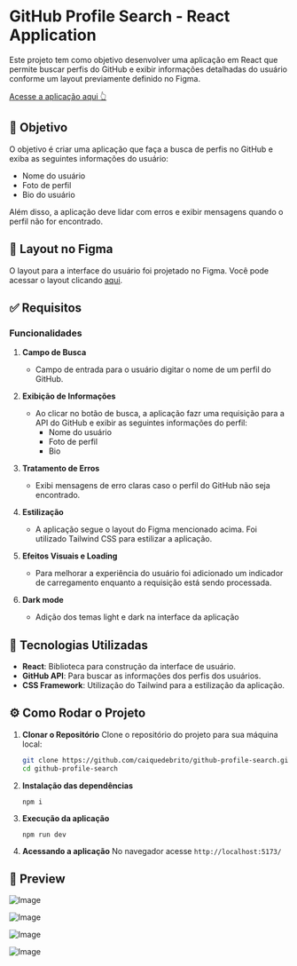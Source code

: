 # GitHub Profile Search - React Application

Este projeto tem como objetivo desenvolver uma aplicação em React que permite buscar perfis do GitHub e exibir informações detalhadas do usuário conforme um layout previamente definido no Figma.

[Acesse a aplicação aqui 👆](https://github-search-profile-sigma.vercel.app/)

## 📝 Objetivo

O objetivo é criar uma aplicação que faça a busca de perfis no GitHub e exiba as seguintes informações do usuário:

- Nome do usuário
- Foto de perfil
- Bio do usuário

Além disso, a aplicação deve lidar com erros e exibir mensagens quando o perfil não for encontrado.

## 🔗 Layout no Figma

O layout para a interface do usuário foi projetado no Figma. Você pode acessar o layout clicando [aqui](https://www.figma.com/proto/DqtFxC6312M32mLt8FpJjq/inovation-class?page-id=22%3A2864&node-id=22-4293&viewport=359%2C115%2C0.25&t=SHsEqEgaMrXGMKwv-1&scaling=scale-down-width&content-scaling=fixed&starting-point-node-id=22%3A4293&show-proto-sidebar=1).

## ✅ Requisitos

### Funcionalidades

1. **Campo de Busca**
   - Campo de entrada para o usuário digitar o nome de um perfil do GitHub.
   
2. **Exibição de Informações**
   - Ao clicar no botão de busca, a aplicação fazr uma requisição para a API do GitHub e exibir as seguintes informações do perfil:
     - Nome do usuário
     - Foto de perfil
     - Bio

3. **Tratamento de Erros**
   - Exibi mensagens de erro claras caso o perfil do GitHub não seja encontrado.

4. **Estilização**
   - A aplicação segue o layout do Figma mencionado acima. Foi utilizado Tailwind CSS para estilizar a aplicação.

5. **Efeitos Visuais e Loading**
   - Para melhorar a experiência do usuário foi adicionado um indicador de carregamento enquanto a requisição está sendo processada.

6. **Dark mode**
   - Adição dos temas light e dark na interface da aplicação

## 🚀 Tecnologias Utilizadas

- **React**: Biblioteca para construção da interface de usuário.
- **GitHub API**: Para buscar as informações dos perfis dos usuários.
- **CSS Framework**: Utilização do Tailwind para a estilização da aplicação.

## ⚙️ Como Rodar o Projeto

1. **Clonar o Repositório**
   Clone o repositório do projeto para sua máquina local:

   ```bash
   git clone https://github.com/caiquedebrito/github-profile-search.git
   cd github-profile-search

2. **Instalação das dependências**
    ```
    npm i
    ```

3. **Execução da aplicação**
    ```
    npm run dev
    ```

4. **Acessando a aplicação**
  No navegador acesse `http://localhost:5173/`

## 📸 Preview

![Image](https://github.com/user-attachments/assets/12888233-9bc0-467c-8c9a-926e92cdac06)

![Image](https://github.com/user-attachments/assets/04fe6423-35fe-40af-947c-52803ef4d6cc)

![Image](https://github.com/user-attachments/assets/c6249a70-47e6-4d9c-88a2-4d5d24b35e4b)

![Image](https://github.com/user-attachments/assets/1af98b5c-402c-43d4-a223-3e24c14397aa)
